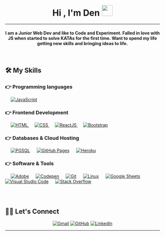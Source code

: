 
<h1 align="center">Hi , I'm Den <img src="https://media.giphy.com/media/hvRJCLFzcasrR4ia7z/giphy.gif" width="35"></h1>

<hr/>
<h4 align="center">I am a Junior Web Dev and like to Code and Experiment. Falled in love with JS when started to solve KATAs for the first time. Want to spend my life getting new skills and bringing ideas to life.</h4>
<br>




## 🛠️ My Skills

### 👉 Programming languages

<p align="left"> 
  &emsp;
  <a href="https://developer.mozilla.org/en-US/docs/Web/JavaScript" target="_blank"> 
     <img alt="JavaScript" src="https://img.shields.io/badge/JavaScript%20-%23F7DF1E.svg?logo=javascript&logoColor=black">
   </a>
 </p>

### 👉 Frontend Development
<p align="left"> 
  &emsp; 
  <a href="https://www.w3.org/html/" target="_blank"> 
   <img alt="HTML" src="https://img.shields.io/badge/HTML5%20-%23E34F26.svg?logo=html5&logoColor=white">
  </a>   
  &emsp;
  <a href="https://www.w3schools.com/css/" target="_blank">
    <img alt="CSS" src="https://img.shields.io/badge/CSS%20-%231572B6.svg?logo=css3&logoColor=white">
  </a> 
   &emsp;
  <a href="https://reactjs.org/" target="_blank"> 
    <img alt="ReactJS" src="https://img.shields.io/badge/-ReactJs-61DAFB?logo=react&logoColor=white"/>
  </a>
    &emsp;
  <a href="https://getbootstrap.com" target="_blank"> 
    <img alt="Bootstrap" src="https://img.shields.io/badge/Bootstrap-%23563D7C.svg?style=flat&logo=bootstrap&logoColor=white"/>
  </a>
</p>

### 👉 Databases & Cloud Hosting
<p align="left">
  &emsp;
    <a href="https://www.postgresql.org/"><img alt="PGSQL" src="https://img.shields.io/badge/PGSQL-%2300f.svg?style=flat&llogo=pgsql&logoColor=white"></a>
   &emsp;
    <a href="https://www.github.com"><img alt="GitHub Pages" src="https://img.shields.io/badge/GitHub%20Pages-%23327FC7.svg?style=flat&llogo=github&logoColor=white"></a>
  &emsp;
    <a href="https://www.heroku.com/"><img alt="Heroku" src="https://img.shields.io/badge/Heroku%20-%23430098.svg?logo=heroku&logoColor=white"></a>  
 </p>
  

 ### 👉 Software & Tools
 
<p>
  &emsp;
    <a href="#"><img alt="Adobe" src="https://img.shields.io/badge/Adobe%20-%23FF0000.svg?logo=adobe&logoColor=white"></a>
   &emsp;
    <a href="#"><img alt="Codepen" src="https://img.shields.io/badge/Codepen-000000.svg?logo=codepen&logoColor=white"></a>
  &emsp;
    <a href="#"><img alt="Git" src="https://img.shields.io/badge/Git%20-%23F05033.svg?logo=git&logoColor=white"></a>
  &emsp;
    <a href="#"><img alt="Linux" src="https://img.shields.io/badge/Linux-FCC624?style=flat&logo=linux&logoColor=black"></a>
  &emsp;
    <a href="#"><img alt="Google Sheets" src="https://img.shields.io/badge/Google%20Sheets%20-%2334A853.svg?logo=google%20sheets&logoColor=white"></a>
  &emsp;
    <a href="#"><img alt="Visual Studio Code" src="https://img.shields.io/badge/Visual%20Studio%20Code-0078d7.svg?logo=visual-studio-code&logoColor=white"></a>
  &emsp;
    <a href="#"><img alt="Stack Overflow" src="https://img.shields.io/badge/-Stack%20Overflow-FE7A16?logo=stack-overflow&logoColor=white"></a>
  &emsp;
</p>

<br/>

<!-- ## 📊 Github Stats (Expand to View)  -->


<!-- <details> 

<br/>
  <b>Note:</b> I would love to dive deep into new languages.
  </p>
</details> -->

<br/>

## 🙋‍♀️ Let's Connect
<p align="center">
  	<a href="mailto:ukflava@gmail.com"><img src="https://img.icons8.com/bubbles/50/000000/gmail.png" alt="Gmail"/></a>
	<a href="https://github.com/ukflava"><img src="https://img.icons8.com/bubbles/50/000000/github.png" alt="GitHub"/></a>
	<a href="https://www.linkedin.com/in/den-krut"><img src="https://img.icons8.com/bubbles/50/000000/linkedin.png" alt="LinkedIn"/></a>

</p>

<hr/>






<!---
ukflava/ukflava is a ✨ special ✨ repository because its `README.md` (this file) appears on your GitHub profile.
You can click the Preview link to take a look at your changes.
--->
